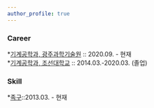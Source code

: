 ```yaml
---
author_profile: true
---
```

<script type="text/x-mathjax-config">
MathJax.Hub.Config({tex2jax: {inlineMath: [['$','$'], ['\\(','\\)']]}});
</script>
<script type="text/javascript" src="https://cdn.mathjax.org/mathjax/latest/MathJax.js?config=TeX-MML-AM_CHTML">
</script>


### Career

*[기계공학과, 광주과학기술원](www.gist.ac.kr) :: 2020.09. - 현재<br>
*[기계공학과, 조선대학교](www.chosun.ac.kr) :: 2014.03.-2020.03. (졸업)


### Skill

*[족구](www.jokgu.or.kr)::2013.03. - 현재
